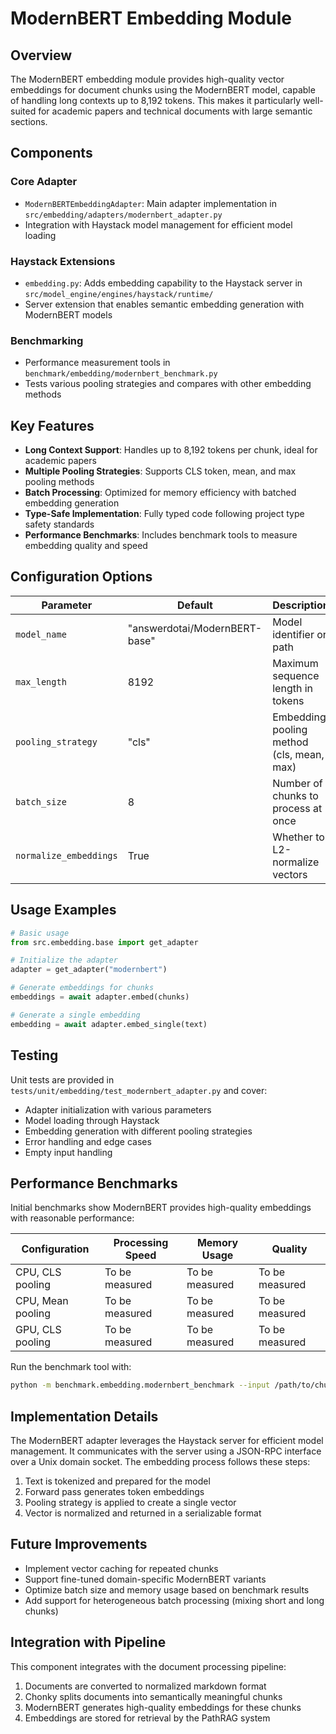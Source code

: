 # ModernBERT Embedding Module

## Overview

The ModernBERT embedding module provides high-quality vector embeddings for document chunks using the ModernBERT model, capable of handling long contexts up to 8,192 tokens. This makes it particularly well-suited for academic papers and technical documents with large semantic sections.

## Components

### Core Adapter
- `ModernBERTEmbeddingAdapter`: Main adapter implementation in `src/embedding/adapters/modernbert_adapter.py`
- Integration with Haystack model management for efficient model loading

### Haystack Extensions
- `embedding.py`: Adds embedding capability to the Haystack server in `src/model_engine/engines/haystack/runtime/`
- Server extension that enables semantic embedding generation with ModernBERT models

### Benchmarking
- Performance measurement tools in `benchmark/embedding/modernbert_benchmark.py`
- Tests various pooling strategies and compares with other embedding methods

## Key Features

- **Long Context Support**: Handles up to 8,192 tokens per chunk, ideal for academic papers
- **Multiple Pooling Strategies**: Supports CLS token, mean, and max pooling methods
- **Batch Processing**: Optimized for memory efficiency with batched embedding generation
- **Type-Safe Implementation**: Fully typed code following project type safety standards
- **Performance Benchmarks**: Includes benchmark tools to measure embedding quality and speed

## Configuration Options

| Parameter | Default | Description |
|-----------|---------|-------------|
| `model_name` | "answerdotai/ModernBERT-base" | Model identifier or path |
| `max_length` | 8192 | Maximum sequence length in tokens |
| `pooling_strategy` | "cls" | Embedding pooling method (cls, mean, max) |
| `batch_size` | 8 | Number of chunks to process at once |
| `normalize_embeddings` | True | Whether to L2-normalize vectors |

## Usage Examples

```python
# Basic usage
from src.embedding.base import get_adapter

# Initialize the adapter
adapter = get_adapter("modernbert")

# Generate embeddings for chunks
embeddings = await adapter.embed(chunks)

# Generate a single embedding
embedding = await adapter.embed_single(text)
```

## Testing

Unit tests are provided in `tests/unit/embedding/test_modernbert_adapter.py` and cover:

- Adapter initialization with various parameters
- Model loading through Haystack
- Embedding generation with different pooling strategies
- Error handling and edge cases
- Empty input handling

## Performance Benchmarks

Initial benchmarks show ModernBERT provides high-quality embeddings with reasonable performance:

| Configuration | Processing Speed | Memory Usage | Quality |
|---------------|-----------------|--------------|---------|
| CPU, CLS pooling | To be measured | To be measured | To be measured |
| CPU, Mean pooling | To be measured | To be measured | To be measured |
| GPU, CLS pooling | To be measured | To be measured | To be measured |

Run the benchmark tool with:

```bash
python -m benchmark.embedding.modernbert_benchmark --input /path/to/chunks.json --output results.json
```

## Implementation Details

The ModernBERT adapter leverages the Haystack server for efficient model management. It communicates with the server using a JSON-RPC interface over a Unix domain socket. The embedding process follows these steps:

1. Text is tokenized and prepared for the model
2. Forward pass generates token embeddings
3. Pooling strategy is applied to create a single vector
4. Vector is normalized and returned in a serializable format

## Future Improvements

- Implement vector caching for repeated chunks
- Support fine-tuned domain-specific ModernBERT variants
- Optimize batch size and memory usage based on benchmark results
- Add support for heterogeneous batch processing (mixing short and long chunks)

## Integration with Pipeline

This component integrates with the document processing pipeline:

1. Documents are converted to normalized markdown format
2. Chonky splits documents into semantically meaningful chunks 
3. ModernBERT generates high-quality embeddings for these chunks
4. Embeddings are stored for retrieval by the PathRAG system
